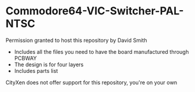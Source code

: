 # Commodore64-VIC-Switcher-PAL-NTSC

Permission granted to host this repository by David Smith

- Includes all the files you need to have the board manufactured through PCBWAY
- The design is for four layers
- Includes parts list

CityXen does not offer support for this repository, you're on your own

